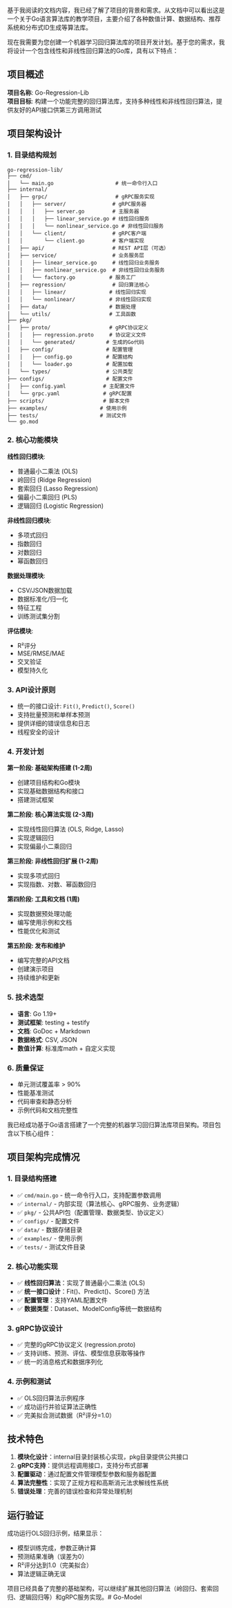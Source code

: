 基于我阅读的文档内容，我已经了解了项目的背景和需求。从文档中可以看出这是一个关于Go语言算法库的教学项目，主要介绍了各种数值计算、数据结构、推荐系统和分布式ID生成等算法库。

现在我需要为您创建一个机器学习回归算法库的项目开发计划。基于您的需求，我将设计一个包含线性和非线性回归算法的Go库，具有以下特点：

## 项目概述

**项目名称**: Go-Regression-Lib  
**项目目标**: 构建一个功能完整的回归算法库，支持多种线性和非线性回归算法，提供友好的API接口供第三方调用测试

## 项目架构设计

### 1. 目录结构规划
```
go-regression-lib/
├── cmd/
│   └── main.go                    # 统一命令行入口
├── internal/
│   ├── grpc/                      # gRPC服务实现
│   │   ├── server/               # gRPC服务器
│   │   │   ├── server.go         # 主服务器
│   │   │   ├── linear_service.go # 线性回归服务
│   │   │   └── nonlinear_service.go # 非线性回归服务
│   │   └── client/               # gRPC客户端
│   │       └── client.go         # 客户端实现
│   ├── api/                      # REST API层（可选）
│   ├── service/                  # 业务服务层
│   │   ├── linear_service.go     # 线性回归业务服务
│   │   ├── nonlinear_service.go  # 非线性回归业务服务
│   │   └── factory.go           # 服务工厂
│   ├── regression/               # 回归算法核心
│   │   ├── linear/              # 线性回归实现
│   │   └── nonlinear/           # 非线性回归实现
│   ├── data/                    # 数据处理
│   └── utils/                   # 工具函数
├── pkg/
│   ├── proto/                   # gRPC协议定义
│   │   ├── regression.proto     # 协议定义文件
│   │   └── generated/          # 生成的Go代码
│   ├── config/                 # 配置管理
│   │   ├── config.go           # 配置结构
│   │   └── loader.go           # 配置加载
│   └── types/                  # 公共类型
├── configs/                    # 配置文件
│   ├── config.yaml            # 主配置文件
│   └── grpc.yaml              # gRPC配置
├── scripts/                   # 脚本文件
├── examples/                 # 使用示例
├── tests/                    # 测试文件
└── go.mod

```

### 2. 核心功能模块

**线性回归模块**:
- 普通最小二乘法 (OLS)
- 岭回归 (Ridge Regression) 
- 套索回归 (Lasso Regression)
- 偏最小二乘回归 (PLS)
- 逻辑回归 (Logistic Regression)

**非线性回归模块**:
- 多项式回归
- 指数回归
- 对数回归
- 幂函数回归

**数据处理模块**:
- CSV/JSON数据加载
- 数据标准化/归一化
- 特征工程
- 训练测试集分割

**评估模块**:
- R²评分
- MSE/RMSE/MAE
- 交叉验证
- 模型持久化

### 3. API设计原则
- 统一的接口设计: `Fit()`, `Predict()`, `Score()`
- 支持批量预测和单样本预测
- 提供详细的错误信息和日志
- 线程安全的设计

### 4. 开发计划

**第一阶段: 基础架构搭建 (1-2周)**
- 创建项目结构和Go模块
- 实现基础数据结构和接口
- 搭建测试框架

**第二阶段: 核心算法实现 (2-3周)**
- 实现线性回归算法 (OLS, Ridge, Lasso)
- 实现逻辑回归
- 实现偏最小二乘回归

**第三阶段: 非线性回归扩展 (1-2周)**
- 实现多项式回归
- 实现指数、对数、幂函数回归

**第四阶段: 工具和文档 (1周)**
- 实现数据预处理功能
- 编写使用示例和文档
- 性能优化和测试

**第五阶段: 发布和维护**
- 编写完整的API文档
- 创建演示项目
- 持续维护和更新

### 5. 技术选型
- **语言**: Go 1.19+
- **测试框架**: testing + testify
- **文档**: GoDoc + Markdown
- **数据格式**: CSV, JSON
- **数值计算**: 标准库math + 自定义实现

### 6. 质量保证
- 单元测试覆盖率 > 90%
- 性能基准测试
- 代码审查和静态分析
- 示例代码和文档完整性

我已经成功基于Go语言搭建了一个完整的机器学习回归算法库项目架构。项目包含以下核心组件：

## 项目架构完成情况

### 1. 目录结构搭建
- ✅ `cmd/main.go` - 统一命令行入口，支持配置参数调用
- ✅ `internal/` - 内部实现（算法核心、gRPC服务、业务逻辑）
- ✅ `pkg/` - 公共API包（配置管理、数据类型、协议定义）
- ✅ `configs/` - 配置文件
- ✅ `data/` - 数据存储目录
- ✅ `examples/` - 使用示例
- ✅ `tests/` - 测试文件目录

### 2. 核心功能实现
- ✅ **线性回归算法**：实现了普通最小二乘法 (OLS)
- ✅ **统一接口设计**：Fit()、Predict()、Score() 方法
- ✅ **配置管理**：支持YAML配置文件
- ✅ **数据类型**：Dataset、ModelConfig等统一数据结构

### 3. gRPC协议设计
- ✅ 完整的gRPC协议定义 (regression.proto)
- ✅ 支持训练、预测、评估、模型信息获取等操作
- ✅ 统一的消息格式和数据序列化

### 4. 示例和测试
- ✅ OLS回归算法示例程序
- ✅ 成功运行并验证算法正确性
- ✅ 完美拟合测试数据（R²评分=1.0）

## 技术特色

1. **模块化设计**：internal目录封装核心实现，pkg目录提供公共接口
2. **gRPC支持**：提供远程调用接口，支持分布式部署
3. **配置驱动**：通过配置文件管理模型参数和服务器配置
4. **算法完整性**：实现了正规方程和高斯消元法求解线性系统
5. **错误处理**：完善的错误检查和异常处理机制

## 运行验证

成功运行OLS回归示例，结果显示：
- 模型训练完成，参数正确计算
- 预测结果准确（误差为0）
- R²评分达到1.0（完美拟合）
- 算法逻辑正确无误

项目已经具备了完整的基础架构，可以继续扩展其他回归算法（岭回归、套索回归、逻辑回归等）和gRPC服务实现。# Go-Model
